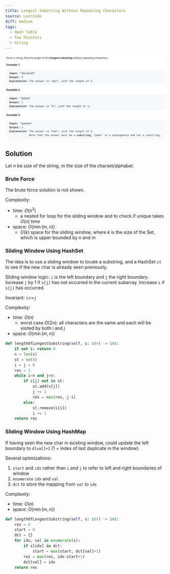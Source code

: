 ```yaml
---
title: Longest Substring Without Repeating Characters
source: LeetCode
diff: medium
tags:
  - Hash Table
  - Two Pointers
  - String
---
```


<img class="medium-zoom" src="/algo/longest-substring-without-repeating-characters.png" alt="https://leetcode.com/problems/longest-substring-without-repeating-characters">

## Solution

Let $n$ be size of the string, $m$ the size of the charset/alphabet.

### Brute Force

The brute force solution is not shown.

Complexity:

- time: $O(n^3)$
  - a nested for loop for the sliding window and to check if unique takes $O(n)$ time
- space: $O(\min(m,n))$
  - $O(k)$ space for the sliding window, where $k$ is the size of the Set, which is upper bounded by $n$ and $m$

### Sliding Window Using HashSet

The idea is to use a sliding window to locate a substring, and a HashSet `st` to see if the new char is already seen previously.

Sliding window logic: `i` is the left boundary and `j` the right boundary. Increase `j` by 1 if `s[j]` has not occurred in the current subarray. Increase `i` if `s[j]` has occurred.

Invariant: `i`<=`j`

Complexity:

- time: $O(n)$
  - worst case $O(2n)$: all characters are the same and each will be visited by both $i$ and $j$
- space: $O(\min(m,n))$

```py
def lengthOfLongestSubstring(self, s: str) -> int:
    if not s: return 0
    n = len(s)
    st = set()
    i = j = 0
    res = 1
    while i<n and j<n:
        if s[j] not in st:
            st.add(s[j])
            j += 1
            res = max(res, j-i)
        else:
            st.remove(s[i])
            i += 1
    return res
```

### Sliding Window Using HashMap

If having seen the new char in existing window, could update the left boundary to `d[val]+1` ($1$ + index of last duplicate in the window).

Several optimizations:

1. `start` and `idx` rather than `i` and `j` to refer to left and right boundaries of window
2. `enumerate` `idx` and `val`
3. `dct` to store the mapping from `val` to `idx`

Complexity:

- time: $O(n)$
- space: $O(\min(m,n))$

```py
def lengthOfLongestSubstring(self, s: str) -> int:
    res = 0
    start = 0
    dct = {}
    for idx, val in enumerate(s):
        if s[idx] in dct:
            start = max(start, dct[val]+1)
        res = max(res, idx-start+1)
        dct[val] = idx
    return res
```
